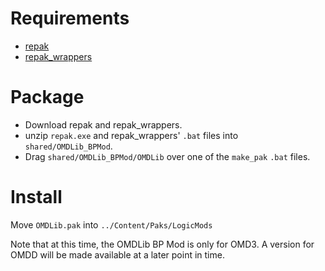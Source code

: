 # Requirements
- [repak](https://github.com/trumank/repak)
- [repak_wrappers](https://github.com/Mythical-Github/repak_wrappers/releases/tag/v1.0.0)

# Package
- Download repak and repak_wrappers.
- unzip `repak.exe` and repak_wrappers' `.bat` files into `shared/OMDLib_BPMod`.
- Drag `shared/OMDLib_BPMod/OMDLib` over one of the `make_pak` `.bat` files.

# Install
Move `OMDLib.pak` into `../Content/Paks/LogicMods`

Note that at this time, the OMDLib BP Mod is only for OMD3. A version for OMDD will be made available at a later point in time.